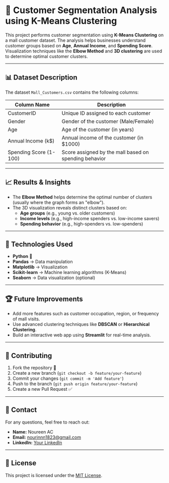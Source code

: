 

# 🎯 **Customer Segmentation Analysis using K-Means Clustering**

This project performs customer segmentation using **K-Means Clustering** on a mall customer dataset. The analysis helps businesses understand customer groups based on **Age**, **Annual Income**, and **Spending Score**. Visualization techniques like the **Elbow Method** and **3D clustering** are used to determine optimal customer clusters.


---

## 📊 **Dataset Description**

The dataset `Mall_Customers.csv` contains the following columns:

| Column Name             | Description                          |
|--------------------------|--------------------------------------|
| CustomerID               | Unique ID assigned to each customer  |
| Gender                   | Gender of the customer (Male/Female) |
| Age                      | Age of the customer (in years)       |
| Annual Income (k$)       | Annual income of the customer (in $1000) |
| Spending Score (1-100)   | Score assigned by the mall based on spending behavior |



---


## 📈 **Results & Insights**

- The **Elbow Method** helps determine the optimal number of clusters (usually where the graph forms an "elbow").
- The 3D visualization reveals distinct clusters based on:
  - **Age groups** (e.g., young vs. older customers)
  - **Income levels** (e.g., high-income spenders vs. low-income savers)
  - **Spending behavior** (e.g., high-spenders vs. low-spenders)

---

## 🚀 **Technologies Used**

- **Python** 🐍
- **Pandas** → Data manipulation
- **Matplotlib** → Visualization
- **Scikit-learn** → Machine learning algorithms (K-Means)
- **Seaborn** → Data visualization (optional)

---

## 🏆 **Future Improvements**

- Add more features such as customer occupation, region, or frequency of mall visits.
- Use advanced clustering techniques like **DBSCAN** or **Hierarchical Clustering**.
- Build an interactive web app using **Streamlit** for real-time analysis.

---

## 🤝 **Contributing**

1. Fork the repository 🍴
2. Create a new branch (`git checkout -b feature/your-feature`)
3. Commit your changes (`git commit -m 'Add feature'`)
4. Push to the branch (`git push origin feature/your-feature`)
5. Create a new Pull Request ✅

---

## 📧 **Contact**

For any questions, feel free to reach out:

- **Name:** Noureen AC  
- **Email:** nourinnn1823@gmail.com  
- **LinkedIn:** [Your LinkedIn](https://linkedin.com/noureen-ac)

---

## 📜 **License**

This project is licensed under the [MIT License](LICENSE). 

